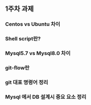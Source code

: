 ## 1주차 과제

### Centos vs Ubuntu 차이

### Shell script란?

### Mysql5.7 vs Mysql8.0 차이

### git-flow란

### git 대표 명령어 정리

### Mysql 에서 DB 설계시 중요 요소 정리

